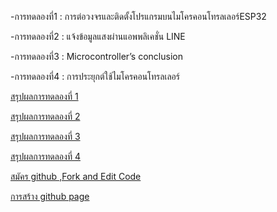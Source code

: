 -การทดลองที่1 : การต่อวงจรและติดตั้งโปรแกรมบนไมโครคอนโทรลเลอร์ESP32

-การทดลองที่2 : แจ้งข้อมูลแสงผ่านแอพพลิเคชั่น LINE

-การทดลองที่3 : Microcontroller’s conclusion

-การทดลองที่4 : การประยุกต์ใช้ไมโครคอนโทรลเลอร์

[สรุปผลการทดลองที่ 1](https://drive.google.com/file/d/1wlL6ISAO7AVv9ETr0w9kkcCgIi3I0AnK/view?usp=sharing )

[สรุปผลการทดลองที่ 2]( https://drive.google.com/file/d/1aIleL-MfaGA2rJb7EHGqUf6Srn5lcucw/view?usp=sharing )

[สรุปผลการทดลองที่ 3]( https://drive.google.com/file/d/1CoxakxvItS8SWSsS0ovlpdEnb5Rc7ty9/view?usp=sharing )

[สรุปผลการทดลองที่ 4](https://drive.google.com/file/d/1Qw4Zxqm2zE1vmhLUNAomdp-CkBUyTAjA/view?usp=sharing )

[สมัคร github ,Fork and Edit Code](https://drive.google.com/file/d/1gDOd1sStPf7nBR65fkPd5mq3yFsoe2fP/view?usp=sharing )

[การสร้าง github page](https://drive.google.com/file/d/18KYvvxpFTJwqC7ouWMRfuTOUdqKnDaXh/view?usp=sharing )
